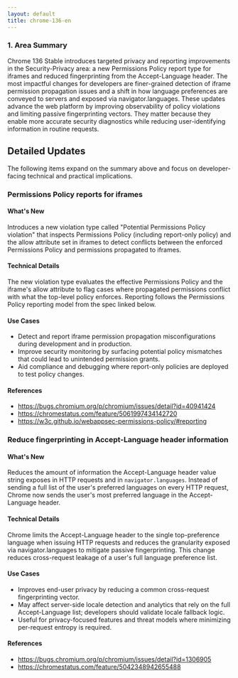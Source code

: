 ```yaml
---
layout: default
title: chrome-136-en
---
```


### 1. Area Summary

Chrome 136 Stable introduces targeted privacy and reporting improvements in the Security-Privacy area: a new Permissions Policy report type for iframes and reduced fingerprinting from the Accept-Language header. The most impactful changes for developers are finer-grained detection of iframe permission propagation issues and a shift in how language preferences are conveyed to servers and exposed via navigator.languages. These updates advance the web platform by improving observability of policy violations and limiting passive fingerprinting vectors. They matter because they enable more accurate security diagnostics while reducing user-identifying information in routine requests.

## Detailed Updates

The following items expand on the summary above and focus on developer-facing technical and practical implications.

### Permissions Policy reports for iframes

#### What's New
Introduces a new violation type called "Potential Permissions Policy violation" that inspects Permissions Policy (including report-only policy) and the allow attribute set in iframes to detect conflicts between the enforced Permissions Policy and permissions propagated to iframes.

#### Technical Details
The new violation type evaluates the effective Permissions Policy and the iframe's allow attribute to flag cases where propagated permissions conflict with what the top-level policy enforces. Reporting follows the Permissions Policy reporting model from the spec linked below.

#### Use Cases
- Detect and report iframe permission propagation misconfigurations during development and in production.
- Improve security monitoring by surfacing potential policy mismatches that could lead to unintended permission grants.
- Aid compliance and debugging where report-only policies are deployed to test policy changes.

#### References
- https://bugs.chromium.org/p/chromium/issues/detail?id=40941424
- https://chromestatus.com/feature/5061997434142720
- https://w3c.github.io/webappsec-permissions-policy/#reporting

### Reduce fingerprinting in Accept-Language header information

#### What's New
Reduces the amount of information the Accept-Language header value string exposes in HTTP requests and in `navigator.languages`. Instead of sending a full list of the user's preferred languages on every HTTP request, Chrome now sends the user's most preferred language in the Accept-Language header.

#### Technical Details
Chrome limits the Accept-Language header to the single top-preference language when issuing HTTP requests and reduces the granularity exposed via navigator.languages to mitigate passive fingerprinting. This change reduces cross-request leakage of a user's full language preference list.

#### Use Cases
- Improves end-user privacy by reducing a common cross-request fingerprinting vector.
- May affect server-side locale detection and analytics that rely on the full Accept-Language list; developers should validate locale fallback logic.
- Useful for privacy-focused features and threat models where minimizing per-request entropy is required.

#### References
- https://bugs.chromium.org/p/chromium/issues/detail?id=1306905
- https://chromestatus.com/feature/5042348942655488
